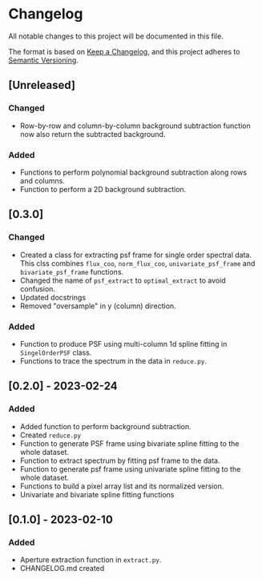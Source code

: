 # Changelog

All notable changes to this project will be documented in this file.

The format is based on [Keep a Changelog](https://keepachangelog.com/en/1.0.0/),
and this project adheres to [Semantic Versioning](https://semver.org/spec/v2.0.0.html).

## [Unreleased]

### Changed

- Row-by-row and column-by-column background subtraction function now also return the subtracted background.

### Added

- Functions to perform polynomial background subtraction along rows and columns.
- Function to perform a 2D background subtraction.

## [0.3.0]

### Changed

- Created a class for extracting psf frame for single order spectral data. This clss combines `flux_coo`, `norm_flux_coo`, `univariate_psf_frame` and `bivariate_psf_frame` functions.
- Changed the name of `psf_extract` to `optimal_extract` to avoid confusion.
- Updated docstrings
- Removed "oversample" in y (column) direction.

### Added

- Function to produce PSF using multi-column 1d spline fitting in `SingelOrderPSF` class.
- Functions to trace the spectrum in the data in `reduce.py`.

## [0.2.0] - 2023-02-24

### Added

- Added function to perform background subtraction.
- Created `reduce.py`
- Function to generate PSF frame using bivariate spline fitting to the whole dataset.
- Function to extract spectrum by fitting psf frame to the data.
- Function to generate psf frame using univariate spline fitting to the whole dataset.
- Functions to build a pixel array list and its normalized version.
- Univariate and bivariate spline fitting functions

## [0.1.0] - 2023-02-10

### Added

- Aperture extraction function in `extract.py`.
- CHANGELOG.md created